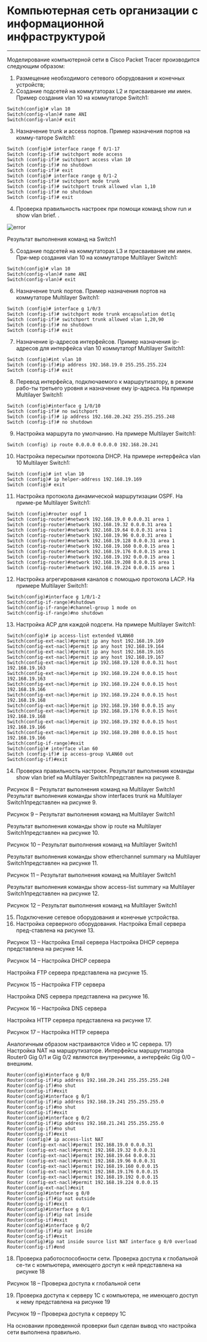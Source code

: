 # Компьютерная сеть организации с информационной инфраструктурой
***
Моделирование компьютерной сети в Cisco Packet Tracer производится следующим образом:
1) Размещение необходимого сетевого оборудования и конечных устройств;
2) Создание подсетей на коммутаторах L2 и присваивание им имен. Пример создания vlan 10 на коммутаторе Switch1:
```
Switch(config)# vlan 10
Switch(config-vlan)# name ANI
Switch(config-vlan)# exit
```

3) Назначение trunk и access портов. Пример назначения портов на комму-таторе Switch1:
```
Switch (config)# interface range f 0/1-17
Switch (config-if)# switchport mode access
Switch (config-if)# switchport access vlan 10
Switch (config-if)# no shutdown
Switch (config-if)# exit
Switch (config)# interface range g 0/1-2
Switch (config-if)# switchport mode trunk
Switch (config-if)# switchport trunk allowed vlan 1,10
Switch (config-if)# no shutdown
Switch (config-if)# exit
```
4) Проверка правильность настроек при помощи команд show run и show vlan brief. .

 ![error](![image](https://user-images.githubusercontent.com/124536839/216854582-49853fa8-3afb-45ed-9c28-ea3d93bba130.png)
)

Результат выполнения команд на Switch1

5) Создание подсетей на коммутаторах L3 и присваивание им имен. При-мер создания vlan 10 на коммутаторе Multilayer Switch1:
```
Switch(config)# vlan 10
Switch(config-vlan)# name ANI
Switch(config-vlan)# exit
```
6) Назначение trunk портов. Пример назначения портов на коммутаторе Multilayer Switch1:
```
Switch (config)# interface g 1/0/3
Switch (config-if)# switchport mode trunk encapsulation dot1q
Switch (config-if)# switchport trunk allowed vlan 1,20,90
Switch (config-if)# no shutdown
Switch (config-if)# exit
```
7) Назначение ip-адресов интерфейсов. Пример назначения ip-адресов для интерфейса vlan 10 коммутаторf Multilayer Switch1:
```
Switch (config)#int vlan 10
Switch (config-if)#ip address 192.168.19.0 255.255.255.224
Switch (config-if)# exit
```
8) Перевод интерфейса, подключаемого к маршрутизатору, в режим рабо-ты третьего уровня и назначение ему ip-адреса. На примере Multilayer Switch1:
```
Switch (config)#interface g 1/0/10
Switch (config-if)# no switchport
Switch (config-if)# ip address 192.168.20.242 255.255.255.248
Switch (config-if)# no shutdown
```
9) Настройка маршрута по умолчанию. На примере Multilayer Switch1:
```
Switch (config) ip route 0.0.0.0 0.0.0.0 192.168.20.241
```
10) Настройка пересылки протокола DHCP. На примере интерфейса vlan 10 Multilayer Switch1:
```
Switch (config)# int vlan 10
Switch (config)# ip helper-address 192.168.19.169
Switch (config)# exit
```
11) Настройка протокола динамической маршрутизации OSPF. На приме-ре Multilayer Switch1:
```
Switch (config)#router ospf 1
Switch (config-router)#network 192.168.19.0 0.0.0.31 area 1
Switch (config-router)#network 192.168.19.32 0.0.0.31 area 1
Switch (config-router)#network 192.168.19.64 0.0.0.31 area 1
Switch (config-router)#network 192.168.19.96 0.0.0.31 area 1
Switch (config-router)#network 192.168.19.128 0.0.0.31 area 1
Switch (config-router)#network 192.168.19.160 0.0.0.15 area 1
Switch (config-router)#network 192.168.19.176 0.0.0.15 area 1
Switch (config-router)#network 192.168.19.192 0.0.0.15 area 1
Switch (config-router)#network 192.168.19.208 0.0.0.15 area 1
Switch (config-router)#network 192.168.19.224 0.0.0.15 area 1
```
12) Настройка агрегирования каналов с помощью протокола LACP. На примере Multilayer Switch1:
```
Switch(config)#interface g 1/0/1-2
Switch(config-if-range)#shutdown
Switch(config-if-range)#channel-group 1 mode on
Switch(config-if-range)#no shutdown
```
13) Настройка ACP для каждой подсети. На примере Multilayer Switch1:
```
Switch(config)# ip access-list extended VLAN60
Switch(config-ext-nacl)#permit ip any host 192.168.19.169
Switch(config-ext-nacl)#permit ip any host 192.168.19.164
Switch(config-ext-nacl)#permit ip any host 192.168.19.165
Switch(config-ext-nacl)#permit ip any host 192.168.19.167
Switch(config-ext-nacl)#permit ip 192.168.19.128 0.0.0.31 host 192.168.19.163
Switch(config-ext-nacl)#permit ip 192.168.19.224 0.0.0.15 host 192.168.19.163
Switch(config-ext-nacl)#permit ip 192.168.19.224 0.0.0.15 host 192.168.19.166
Switch(config-ext-nacl)#permit ip 192.168.19.224 0.0.0.15 host 192.168.19.168
Switch(config-ext-nacl)#permit ip 192.168.19.160 0.0.0.15 any
Switch(config-ext-nacl)#permit ip 192.168.19.176 0.0.0.15 host 192.168.19.168
Switch(config-ext-nacl)#permit ip 192.168.19.192 0.0.0.15 host 192.168.19.166
Switch(config-ext-nacl)#permit ip 192.168.19.208 0.0.0.15 host 192.168.19.166
Switch(config-if-range)#exit
Switch(config)# interface vlan 60
Switch (config-if)# ip access-group VLAN60 out
Switch(config-if)#exit
```
14) Проверка правильность настроек. Результат выполнения команды show vlan brief на Multilayer Switch1представлен на рисунке 8.

 

Рисунок 8 – Результат выполнения команд на Multilayer Switch1
Результат выполнения команды show interfaces trunk на Multilayer Switch1представлен на рисунке 9.

 

Рисунок 9 – Результат выполнения команд на Multilayer Switch1

Результат выполнения команды show ip route на Multilayer Switch1представлен на рисунке 10.

 

Рисунок 10 – Результат выполнения команд на Multilayer Switch1

Результат выполнения команды show etherchannel summary на Multilayer Switch1представлен на рисунке 11.


 

Рисунок 11 – Результат выполнения команд на Multilayer Switch1

Результат выполнения команды show access-list summary на Multilayer Switch1представлен на рисунке 12.

 

Рисунок 12 – Результат выполнения команд на Multilayer Switch1

15) Подключение сетевое оборудования и конечные устройства.
16) Настройка серверного оборудования. Настройка Email сервера пред-ставлена на рисунке 13.

 

Рисунок 13 – Настройка Email сервера
Настройка DHCP сервера представлена на рисунке 14.

 

Рисунок 14 – Настройка DHCP сервера

Настройка FTP сервера представлена на рисунке 15.

 

Рисунок 15 – Настройка FTP сервера

Настройка DNS сервера представлена на рисунке 16.

 

Рисунок 16 – Настройка DNS сервера

Настройка HTTP сервера представлена на рисунке 17.

 

Рисунок 17 – Настройка HTTP сервера

Аналогичным образом настраиваются Video и 1С сервера.
17) Настройка NAT на маршрутизаторе. Интерфейсы маршрутизатора Router0 Gig 0/1 и Gig 0/2 являются внутренними, а интерфейс Gig 0/0 – внешним.
```
Router(config)#interface g 0/0
Router(config-if)#ip address 192.168.20.241 255.255.255.248
Router(config-if)#no shut
Router(config-if)#exit
Router(config)#interface g 0/1
Router(config-if)#ip address 192.168.19.241 255.255.255.0
Router(config-if)#no shut
Router(config-if)#exit
Router(config)#interface g 0/2
Router(config-if)#ip address 192.168.21.241 255.255.255.0
Router(config-if)#no shut
Router(config-if)#exit
Router (config)# ip access-list NAT
Router (config-ext-nacl)#permit 192.168.19.0 0.0.0.31
Router (config-ext-nacl)#permit 192.168.19.32 0.0.0.31
Router (config-ext-nacl)#permit 192.168.19.64 0.0.0.31
Router (config-ext-nacl)#permit 192.168.19.96 0.0.0.31
Router (config-ext-nacl)#permit 192.168.19.160 0.0.0.15
Router (config-ext-nacl)#permit 192.168.19.176 0.0.0.15
Router (config-ext-nacl)#permit 192.168.19.192 0.0.0.15
Router (config-ext-nacl)#permit 192.168.19.224 0.0.0.15
Router(config-ext-nacl)#exit
Router(config)#interface g 0/0
Router(config-if)#ip nat outside
Router(config-if)#exit
Router(config)#interface g 0/1
Router(config-if)#ip nat inside
Router(config-if)#exit
Router(config)#interface g 0/2
Router(config-if)#ip nat inside
Router(config-if)#exit
Router(config)#ip nat inside source list NAT interface g 0/0 overload
Router(config-if)#end
```
18) Проверка работоспособности сети. Проверка доступа к глобальной се-ти с компьютера, имеющего доступ к ней представлена на рисунке 18

 

Рисунок 18 – Проверка доступа к глобальной сети

19) Проверка доступа к серверу 1С с компьютера, не имеющего доступ к нему представлена на рисунке 19

 

Рисунок 19 – Проверка доступа к серверу 1С

На основании проведенной проверки был сделан вывод что настройка сети выполнена правильно.
